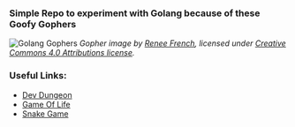 ### Simple Repo to experiment with Golang because of these Goofy Gophers

![Golang Gophers](https://golang.org/doc/gopher/fiveyears.jpg)
*Gopher image by [Renee French][rf], licensed under [Creative Commons 4.0 Attributions license][cc4-by].*

### Useful Links:
* [Dev Dungeon](https://www.devdungeon.com/)
* [Game Of Life](https://go.dev)
* [Snake Game](https://betterprogramming.pub/build-a-snake-game-using-in-go-b4186e21d011)


[rf]: https://reneefrench.blogspot.com/
[cc4-by]: https://creativecommons.org/licenses/by/4.0/
